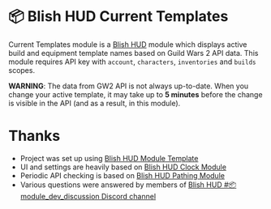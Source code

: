 # 📦 Blish HUD Current Templates
Current Templates module is a [Blish HUD](https://blishhud.com/) module which displays active build and equipment template names based on Guild Wars 2 API data. This module requires API key with `account`, `characters`, `inventories` and `builds` scopes.

**WARNING**: The data from GW2 API is not always up-to-date. When you change your active template, it may take up to **5 minutes** before the change is visible in the API (and as a result, in this module).

# Thanks
- Project was set up using [Blish HUD Module Template](https://github.com/blish-hud/Module-Template)
- UI and settings are heavily based on [Blish HUD Clock Module](https://github.com/manlaan/BlishHud-Clock)
- Periodic API checking is based on [Blish HUD Pathing Module](https://github.com/blish-hud/Pathing)
- Various questions were answered by members of [Blish HUD #📦module_dev_discussion Discord channel](https://discord.gg/HzAV82d)

<!--
## Download Current Templates Module

You can downlaod the Pathing module from:
- Our [Releases](https://github.com/lk0001/Blish-HUD-Current-Templates/releases) page here on GitHub.
- The Blish HUD repository while in-game.

In any case, you can review the Blish HUD [module install guide](https://blishhud.com/docs/user/installing-modules) for more details.

## For Contributors

Pull requests are welcome.  You are encouraged to join the discussion in the [Blish HUD #📦module_dev_discussion Discord channel](https://discord.gg/HzAV82d) or discuss with us through a [submitted issue](https://github.com/lk0001/Blish-HUD-Current-Templates/issues/new).

### Building Current Templates Module

#### Instructions

TODO

### License

Licensed under the [MIT License](https://choosealicense.com/licenses/mit/)
-->
